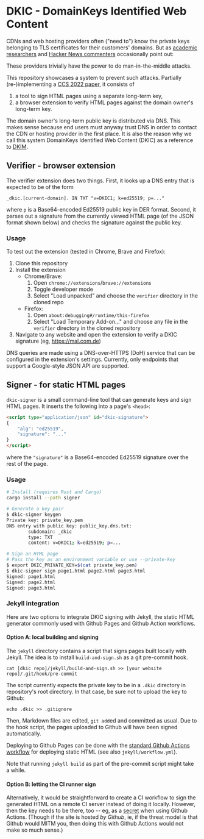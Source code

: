 # DKIC - DomainKeys Identified Web Content
CDNs and web hosting providers often ("need to") know the private keys belonging to TLS certificates for their customers' domains.
But as [academic](https://web.archive.org/web/20170108145246id_/http://www.cs.umd.edu:80/~dml/papers/keysharing_ccs16.pdf) [researchers](https://arxiv.org/pdf/2010.16388) and [Hacker News commenters](https://news.ycombinator.com/item?id=44757546) occasionally point out: 

These providers trivially have the power to do man-in-the-middle attacks.

This repository showcases a system to prevent such attacks.
Partially (re-)implementing a [CCS 2022 paper](https://arxiv.org/pdf/2209.01541), it consists of
1. a tool to sign HTML pages using a separate long-term key,
2. a browser extension to verify HTML pages against the domain owner's long-term key.

The domain owner's long-term public key is distributed via DNS.
This makes sense because end users must anyway trust DNS in order to contact the CDN or hosting provider in the first place.
It is also the reason why we call this system DomainKeys Identified Web Content (DKIC) as a reference to [DKIM](https://en.wikipedia.org/wiki/DomainKeys_Identified_Mail).


## Verifier - browser extension
The verifier extension does two things.
First, it looks up a DNS entry that is expected to be of the form
  ```
_dkic.[current-domain]. IN TXT "v=DKIC1; k=ed25519; p=..."
  ```
where `p` is a Base64-encoded Ed25519 public key in DER format.
Second, it parses out a signature from the currently viewed HTML page (of the JSON format shown below) and checks the signature against the public key.

### Usage
To test out the extension (tested in Chrome, Brave and Firefox):

1. Clone this repository
2. Install the extension
    - Chrome/Brave:
        1. Open `chrome://extensions`/`brave://extensions`
        2. Toggle developer mode
        3. Select "Load unpacked" and choose the `verifier` directory in the cloned repo
    - Firefox:
        1. Open `about:debugging#/runtime/this-firefox`
        2. Select "Load Temporary Add-on..." and choose any file in the `verifier` directory in the cloned repository
3. Navigate to any website and open the extension to verify a DKIC signature (eg, https://mal.com.de)

DNS queries are made using a DNS-over-HTTPS (DoH) service that can be configured in the extension's settings.
Currently, only endpoints that support a Google-style JSON API are supported.


## Signer - for static HTML pages
`dkic-signer` is a small command-line tool that can generate keys and sign HTML pages.
It inserts the following into a page's `<head>`:
```html
<script type="application/json" id="dkic-signature">
{
    "alg": "ed25519",
    "signature": "..."
}
</script>
```
where the `"signature"` is a Base64-encoded Ed25519 signature over the rest of the page.

### Usage
```bash
# Install (requires Rust and Cargo)
cargo install --path signer

# Generate a key pair
$ dkic-signer keygen
Private key: private_key.pem
DNS entry with public key: public_key.dns.txt:
        subdomain: _dkic
        type: TXT
        content: v=DKIC1; k=ed25519; p=...

# Sign an HTML page
# Pass the key as an environment variable or use --private-key
$ export DKIC_PRIVATE_KEY=$(cat private_key.pem)
$ dkic-signer sign page1.html page2.html page3.html
Signed: page1.html
Signed: page2.html
Signed: page3.html
```

### Jekyll integration
Here are two options to integrate DKIC signing with Jekyll, the static HTML generator commonly used with Github Pages and Github Action workflows.

#### Option A: local building and signing
The `jekyll` directory contains a script that signs pages built locally with Jekyll.
The idea is to install `build-and-sign.sh` as a git pre-commit hook.
```
cat [dkic repo]/jekyll/build-and-sign.sh >> [your website repo]/.git/hook/pre-commit
```
The script currently expects the private key to be in a `.dkic` directory in repository's root directory.
In that case, be sure not to upload the key to Github:
```
echo .dkic >> .gitignore
```

Then, Markdown files are edited, `git add`ed and committed as usual.
Due to the hook script, the pages uploaded to Github will have been signed automatically.

Deploying to Github Pages can be done with the [standard Github Actions workflow](https://docs.github.com/en/pages/getting-started-with-github-pages/configuring-a-publishing-source-for-your-github-pages-site#publishing-with-a-custom-github-actions-workflow) for deploying static HTML (see also `jekyll/workflow.yml`).

Note that running `jekyll build` as part of the pre-commit script might take a while.

#### Option B: letting the CI runner sign

Alternatively, it would be straightforward to create a CI workflow to sign the generated HTML on a remote CI server instead of doing it locally.
However, then the key needs to be there, too -- eg, as a [secret](https://docs.github.com/en/actions/how-tos/write-workflows/choose-what-workflows-do/use-secrets) when using Github Actions.
(Though if the site is hosted *by Github*, ie, if the threat model is that Github would MITM you, then doing this with Github Actions would not make so much sense.)
